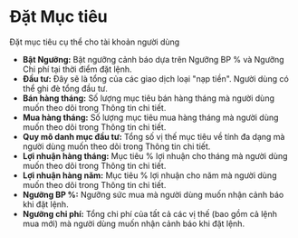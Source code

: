 # **Đặt Mục tiêu**

Đặt mục tiêu cụ thể cho tài khoản người dùng

- **Bật Ngưỡng:** Bật ngưỡng cảnh báo dựa trên Ngưỡng BP % và Ngưỡng Chi phí tại thời điểm đặt lệnh.
- **Đầu tư:** Đây sẽ là tổng của các giao dịch loại "nạp tiền". Người dùng có thể ghi đè tổng đầu tư.
- **Bán hàng tháng:** Số lượng mục tiêu bán hàng tháng mà người dùng muốn theo dõi trong Thông tin chi tiết.
- **Mua hàng tháng:** Số lượng mục tiêu mua hàng tháng mà người dùng muốn theo dõi trong Thông tin chi tiết.
- **Quy mô danh mục đầu tư:** Tổng số vị thế mục tiêu về tính đa dạng mà người dùng muốn theo dõi trong Thông tin chi tiết.
- **Lợi nhuận hàng tháng:** Mục tiêu % lợi nhuận cho tháng mà người dùng muốn theo dõi trong Thông tin chi tiết.
- **Lợi nhuận hàng năm:** Mục tiêu % lợi nhuận cho năm mà người dùng muốn theo dõi trong Thông tin chi tiết.
- **Ngưỡng BP %:** Ngưỡng sức mua mà người dùng muốn nhận cảnh báo khi đặt lệnh.
- **Ngưỡng chi phí:** Tổng chi phí của tất cả các vị thế (bao gồm cả lệnh mua mới) mà người dùng muốn nhận cảnh báo khi đặt lệnh.

